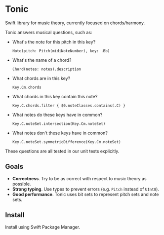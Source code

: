 # Tonic

Swift library for music theory, currently focused on chords/harmony.

Tonic answers musical questions, such as:

- What's the note for this pitch in this key? 

    `Note(pitch: Pitch(midiNoteNumber), key: .Bb)`

- What's the name of a chord? 

    `Chord(notes: notes).description`

- What chords are in this key? 

    `Key.Cm.chords`

- What chords in this key contain this note? 

    `Key.C.chords.filter { $0.noteClasses.contains(.C) }`

- What notes do these keys have in common?  

    `Key.C.noteSet.intersection(Key.Cm.noteSet)`

- What notes don't these keys have in common? 

    `Key.C.noteSet.symmetricDifference(Key.Cm.noteSet)`

These questions are all tested in our unit tests explicitly.

## Goals

- **Correctness**. Try to be as correct with respect to music theory as possible.
- **Strong typing**. Use types to prevent errors (e.g. `Pitch` instead of `UInt8`).
- **Good performance**. Tonic uses bit sets to represent pitch sets and note sets.

## Install

Install using Swift Package Manager.

